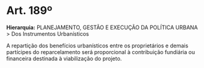 # Art. 189º

**Hierarquia:** PLANEJAMENTO, GESTÃO E EXECUÇÃO DA POLÍTICA URBANA > Dos Instrumentos Urbanísticos

A repartição dos benefícios urbanísticos entre os proprietários e demais partícipes do reparcelamento será proporcional à contribuição fundiária ou financeira destinada à viabilização do projeto.






